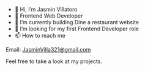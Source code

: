 - 👋 Hi, I’m Jasmin Villatoro
- 👀 Frontend Web Developer
- 🌱 I’m currently building Dine a restaurant website 
- 💞️ I’m looking for my first Frontend Developer role
- 📫 How to reach me 

Email: JasminVilla321@gmail.com

Feel free to take a look at my projects. 

 
